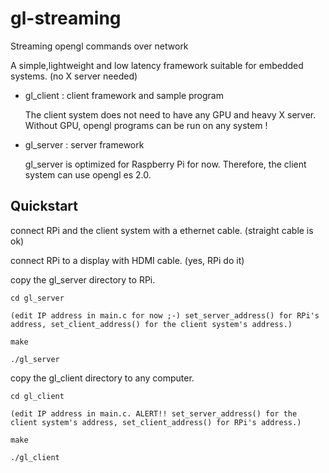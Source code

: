 gl-streaming
============

Streaming opengl commands over network

A simple,lightweight and low latency framework suitable for embedded systems. (no X server needed)

* gl_client : client framework and sample program

  The client system does not need to have any GPU and heavy X server. Without GPU, opengl programs can be run on any system !

* gl_server : server framework

  gl_server is optimized for Raspberry Pi for now. Therefore, the client system can use opengl es 2.0.

Quickstart
----------

connect RPi and the client system with a ethernet cable. (straight cable is ok)

connect RPi to a display with HDMI cable. (yes, RPi do it)

copy the gl_server directory to RPi.

    cd gl_server
    
    (edit IP address in main.c for now ;-) set_server_address() for RPi's address, set_client_address() for the client system's address.)
    
    make
    
    ./gl_server

copy the gl_client directory to any computer.

    cd gl_client
    
    (edit IP address in main.c. ALERT!! set_server_address() for the client system's address, set_client_address() for RPi's address.)

    make
    
    ./gl_client

